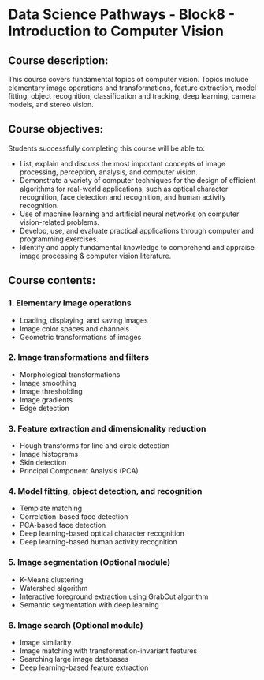 # Data Science Pathways - Block8 - Introduction to Computer Vision

## Course description:
This course covers fundamental topics of computer vision. Topics include elementary image operations and transformations, feature extraction, model fitting, object recognition, classification and tracking, deep learning, camera models, and stereo vision.


## Course objectives:
Students successfully completing this course will be able to:
- List, explain and discuss the most important concepts of image processing, perception, analysis, and computer vision.
- Demonstrate a variety of computer techniques for the design of efficient algorithms for real-world applications, such as optical character recognition, face detection and recognition, and human activity recognition.
- Use of machine learning and artificial neural networks on computer vision-related problems.
- Develop, use, and evaluate practical applications through computer and programming exercises.
- Identify and apply fundamental knowledge to comprehend and appraise image processing & computer vision literature.
 

## Course contents:

### 1. Elementary image operations
- Loading, displaying, and saving images
- Image color spaces and channels
- Geometric transformations of images

### 2. Image transformations and filters
- Morphological transformations
- Image smoothing
- Image thresholding
- Image gradients
- Edge detection

### 3. Feature extraction and dimensionality reduction
- Hough transforms for line and circle detection
- Image histograms
- Skin detection
- Principal Component Analysis (PCA)

### 4. Model fitting, object detection, and recognition
- Template matching
- Correlation-based face detection
- PCA-based face detection
- Deep learning-based optical character recognition
- Deep learning-based human activity recognition

### 5. Image segmentation (Optional module)
- K-Means clustering
- Watershed algorithm
- Interactive foreground extraction using GrabCut algorithm
- Semantic segmentation with deep learning
 
### 6. Image search (Optional module)
- Image similarity
- Image matching with transformation-invariant features
- Searching large image databases
- Deep learning-based feature extraction
